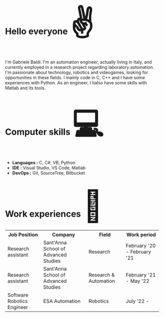 <h1>Hello everyone <span style='font-size:100px;'>&#9996;</span></h1>

I'm Gabriele Baldi. I'm an automation engineer, actually living in Italy, and currently employed in a research project regarding laboratory automation. 
I'm passionate about technology, robotics and videogames, looking for opportunities in these fields. 
I mainly code in C, C++ and I have some experiences with Python. As an engineer, I halso have some skills with Matlab and its tools.

<h1>Computer skills <span style='font-size:100px;'>&#128187;</span></h1>
<ul>
  <li><b>Languages :</b> C, C#, VB, Python </li>
  <li><b>IDE :</b> Visual Studio, VS Code, Matlab</li>
  <li><b>DevOps :</b> Git, SourceTree, Bitbucket</li>
</ul>

<h1>Work experiences <span style='font-size:100px;'>&#128084;</span></h1>

<table>
  <tr>
    <th>Job Position</th>
    <th>Company</th>
    <th>Field</th>
    <th>Work period</th>
  </tr>
  <tr>
    <td>Research assistant</td>
    <td>Sant'Anna School of Advanced Studies</td>
    <td>Research</td>
    <td>February '20 - February '21</td>
  </tr>
  <tr>
    <td>Research assistant</td>
    <td>Sant'Anna School of Advanced Studies</td>
    <td>Research & Automation</td>
    <td>February '21 - May '22 </td>
  </tr>
    <tr>
    <td>Software Robotics Engineer</td>
    <td>ESA Automation</td>
    <td>Robotics</td>
    <td>July '22 - </td>
  </tr>
</table>
